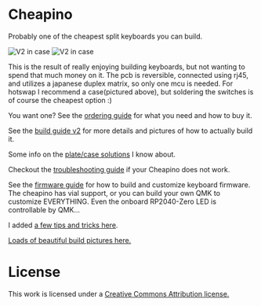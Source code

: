 Cheapino
========

Probably one of the cheapest split keyboards you can build.

![V2 in case](doc/gallery/27.jpg)
![V2 in case](doc/gallery/cheapino-in-case-10.jpg)

This is the result of really enjoying building keyboards,
but not wanting to spend that much money on it.
The pcb is reversible, connected using rj45,
and utilizes a japanese duplex matrix, so only one
mcu is needed. For hotswap I recommend a case(pictured above),
but soldering the switches is of course the cheapest option :)

You want one?
See the [ordering guide](doc/orderingguide.md) for what you need and how to buy it.

See the [build guide v2](doc/buildguide_v2.md) for more details and pictures of how to actually build it.

Some info on the [plate/case solutions](doc/plates_and_cases.md) I know about.

Checkout the [troubleshooting guide](doc/troubleshooting.md) if your Cheapino does not work.

See the [firmware guide](doc/firmware.md) for how to build and customize keyboard firmware.
The cheapino has vial support, or you can build your own QMK to customize EVERYTHING.
Even the onboard RP2040-Zero LED is controllable by QMK...

I added [a few tips and tricks here](doc/tips.md).

[Loads of beautiful build pictures here.](doc/gallery.md)

# License

This work is licensed under a [Creative Commons Attribution license.](LICENSE.txt)
